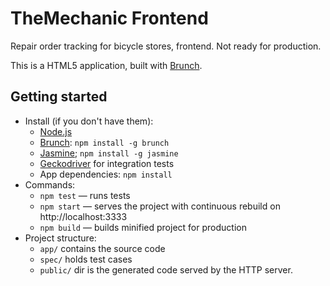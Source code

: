 # TheMechanic Frontend

Repair order tracking for bicycle stores, frontend. Not ready for production.

This is a HTML5 application, built with [Brunch](http://brunch.io).

## Getting started
* Install (if you don't have them):
    * [Node.js](http://nodejs.org)
    * [Brunch](http://brunch.io): `npm install -g brunch`
    * [Jasmine](https://jasmine.github.io/); `npm install -g jasmine`
    * [Geckodriver](https://github.com/mozilla/geckodriver/releases) for integration tests
    * App dependencies: `npm install`
* Commands:
    * `npm test` — runs tests
    * `npm start` — serves the project with continuous rebuild on http://localhost:3333
    * `npm build` — builds minified project for production
* Project structure:
    * `app/` contains the source code
    * `spec/` holds test cases
    * `public/` dir is the generated code served by the HTTP server. 
    
